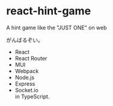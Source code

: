 # react-hint-game
A hint game like the "JUST ONE" on web

がんばるぞい。  
- React
- React Router
- MUI
- Webpack
- Node.js
- Express
- Socket.io  
   in TypeScript.
